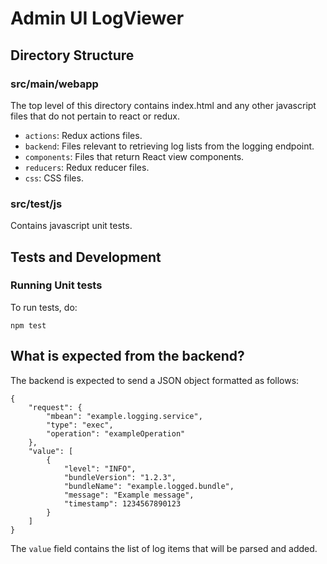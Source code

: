 <!--
/*
 * Copyright (c) Codice Foundation
 *
 * This is free software: you can redistribute it and/or modify it under the terms of the GNU Lesser General Public License as published by the Free Software Foundation, either
 * version 3 of the License, or any later version.
 *
 * This program is distributed in the hope that it will be useful, but WITHOUT ANY WARRANTY; without even the implied warranty of MERCHANTABILITY or FITNESS FOR A PARTICULAR PURPOSE.
 * See the GNU Lesser General Public License for more details. A copy of the GNU Lesser General Public License is distributed along with this program and can be found at
 * <http://www.gnu.org/licenses/lgpl.html>.
 */
-->
# Admin UI LogViewer

## Directory Structure
### src/main/webapp
The top level of this directory contains index.html and any other javascript files that do not pertain to react or redux.
+ `actions`: Redux actions files.
+ `backend`: Files relevant to retrieving log lists from the logging endpoint.
+ `components`: Files that return React view components.
+ `reducers`: Redux reducer files.
+ `css`: CSS files.

### src/test/js
Contains javascript unit tests.

## Tests and Development
### Running Unit tests
To run tests, do:

    npm test

## What is expected from the backend?
The backend is expected to send a JSON object formatted as follows:
    
    {
        "request": {
            "mbean": "example.logging.service",
            "type": "exec",
            "operation": "exampleOperation"
        },
        "value": [
            {
                "level": "INFO",
                "bundleVersion": "1.2.3",
                "bundleName": "example.logged.bundle",
                "message": "Example message",
                "timestamp": 1234567890123
            }
        ]
    }
    
The `value` field contains the list of log items that will be parsed and added.
